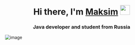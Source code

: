 <h1 align="center">Hi there, I'm <a href="https://hh.ru/resume/7ea857a4ff0816e19d0039ed1f754a794d4473" target="_blank">Maksim</a> 
<img src="https://github.com/blackcater/blackcater/raw/main/images/Hi.gif" height="32"/></h1>
<h3 align="center">Java developer and student from Russia</h3>

![image](https://github.com/user-attachments/assets/046ffcfd-31d3-48c4-9f27-209b3d728b66)


<!--
**makosiale/makosiale** is a ✨ _special_ ✨ repository because its `README.md` (this file) appears on your GitHub profile.

Here are some ideas to get you started:

- 🔭 I’m currently working on ...
- 🌱 I’m currently learning ...
- 👯 I’m looking to collaborate on ...
- 🤔 I’m looking for help with ...
- 💬 Ask me about ...
- 📫 How to reach me: ...
- 😄 Pronouns: ...
- ⚡ Fun fact: ...
-->
